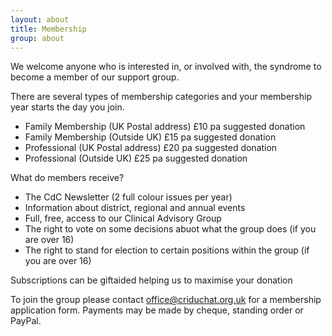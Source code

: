 ```yaml
---
layout: about
title: Membership
group: about
---
```


We welcome anyone who is interested in, or involved with, the syndrome to become a member of our support group.

There are several types of membership categories and your membership year starts the day you join.

- Family Membership   (UK Postal address)       £10 pa suggested donation
- Family Membership   (Outside UK)              £15 pa suggested donation
- Professional        (UK Postal address)       £20 pa suggested donation
- Professional        (Outside UK)              £25 pa suggested donation 

What do members receive?

* The CdC Newsletter (2 full colour issues per year)
* Information about district, regional and annual events
* Full, free, access to our Clinical Advisory Group
* The right to vote on some decisions abuot what the group does (if you are over 16)
* The right to stand for election to certain positions within the group (if you are over 16)

Subscriptions can be giftaided helping us to maximise your donation

To join the group please contact office@criduchat.org.uk for a membership application form. Payments may be made by cheque, standing order or PayPal.


